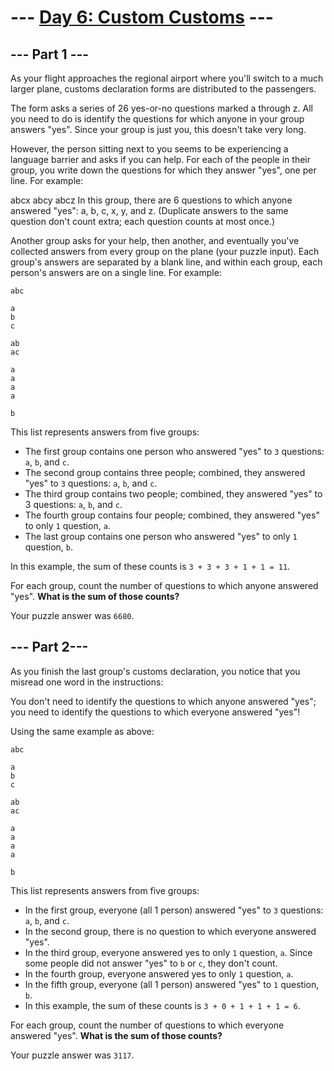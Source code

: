 # --- [Day 6: Custom Customs](https://adventofcode.com/2020/day/6) ---
## --- Part 1 ---
As your flight approaches the regional airport where you'll switch to a much larger plane, customs declaration forms are distributed to the passengers.

The form asks a series of 26 yes-or-no questions marked a through z. All you need to do is identify the questions for which anyone in your group answers "yes". Since your group is just you, this doesn't take very long.

However, the person sitting next to you seems to be experiencing a language barrier and asks if you can help. For each of the people in their group, you write down the questions for which they answer "yes", one per line. For example:

abcx
abcy
abcz
In this group, there are 6 questions to which anyone answered "yes": a, b, c, x, y, and z. (Duplicate answers to the same question don't count extra; each question counts at most once.)

Another group asks for your help, then another, and eventually you've collected answers from every group on the plane (your puzzle input). Each group's answers are separated by a blank line, and within each group, each person's answers are on a single line. For example:
```
abc

a
b
c

ab
ac

a
a
a
a

b
```
This list represents answers from five groups:

- The first group contains one person who answered "yes" to ```3``` questions: ```a```, ```b```, and ```c```.
- The second group contains three people; combined, they answered "yes" to ```3``` questions: ```a```, ```b```, and ```c```.
- The third group contains two people; combined, they answered "yes" to 3 questions: ```a```, ```b```, and ```c```.
- The fourth group contains four people; combined, they answered "yes" to only ```1``` question, ```a```.
- The last group contains one person who answered "yes" to only ```1``` question, ```b```.

In this example, the sum of these counts is ```3 + 3 + 3 + 1 + 1 = 11```.

For each group, count the number of questions to which anyone answered "yes". **What is the sum of those counts?**

Your puzzle answer was ```6680```.
  
## --- Part 2--- 
As you finish the last group's customs declaration, you notice that you misread one word in the instructions:

You don't need to identify the questions to which anyone answered "yes"; you need to identify the questions to which everyone answered "yes"!

Using the same example as above:
```
abc

a
b
c

ab
ac

a
a
a
a

b
```
This list represents answers from five groups:

- In the first group, everyone (all 1 person) answered "yes" to ```3``` questions: ```a```, ```b```, and ```c```.
- In the second group, there is no question to which everyone answered "yes".
- In the third group, everyone answered yes to only ```1``` question, ```a```. Since some people did not answer "yes" to ```b``` or ```c```, they don't count.
- In the fourth group, everyone answered yes to only ```1``` question, ```a```.
- In the fifth group, everyone (all 1 person) answered "yes" to ```1``` question, ```b```.
- In this example, the sum of these counts is ```3 + 0 + 1 + 1 + 1 = 6```.

For each group, count the number of questions to which everyone answered "yes". **What is the sum of those counts?**

Your puzzle answer was ```3117```.